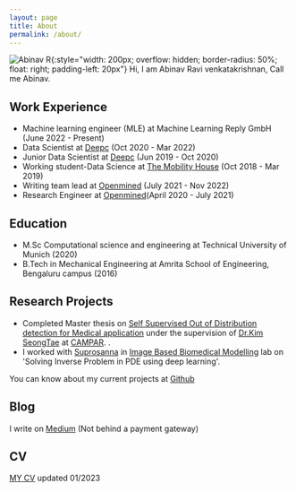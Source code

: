 ```yaml
---
layout: page
title: About
permalink: /about/
---
```


![Abinav R](../resources/me.jpg){:style="width: 200px; overflow: hidden; border-radius: 50%; float: right; padding-left: 20px"}
Hi, I am Abinav Ravi venkatakrishnan, Call me Abinav. 

## Work Experience
* Machine learning engineer (MLE) at Machine Learning Reply GmbH (June 2022 - Present)
* Data Scientist at [Deepc](http://deepc.ai/) (Oct 2020 - Mar 2022)
* Junior Data Scientist at [Deepc](http://deepc.ai/) (Jun 2019 - Oct 2020)
* Working student-Data Science at [The Mobility House](https://www.mobilityhouse.com/int_en/) (Oct 2018 - Mar 2019)
* Writing team lead at [Openmined](https://blog.openmined.org/) (July 2021 - Nov 2022)
* Research Engineer at [Openmined](https://blog.openmined.org/)(April 2020 - July 2021)

## Education
* M.Sc Computational science and engineering at Technical University of Munich (2020)
* B.Tech in Mechanical Engineering at Amrita School of Engineering, Bengaluru campus (2016)

## Research Projects
* Completed Master thesis on [Self Supervised Out of Distribution detection for Medical application](../resources/thesis.pdf) under the supervision of [Dr.Kim SeongTae](http://ailab.khu.ac.kr/people/pi/) at [CAMPAR](http://campar.in.tum.de/Chair/ResearchGroupCamp).  . 
* I worked with [Suprosanna](http://campar.in.tum.de/Main/SuprosannaShit) in [Image Based Biomedical Modelling](http://campar.in.tum.de/Chair/ResearchIBBM) lab on 'Solving Inverse Problem in PDE using deep learning'.


You can know about my current projects at [Github](https://github.com/AbinavRavi)

## Blog
I write on [Medium](https://abinavravi.medium.com/) (Not behind a payment gateway)
## CV
[MY CV](../resources/Abinavresume.pdf) updated 01/2023
